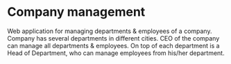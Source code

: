 # Company management

Web application for managing departments & employees of a company. Company has several departments in different cities. CEO of the company can manage all departments & employees. On top of each department is a Head of Department, who can manage employees from his/her department.
